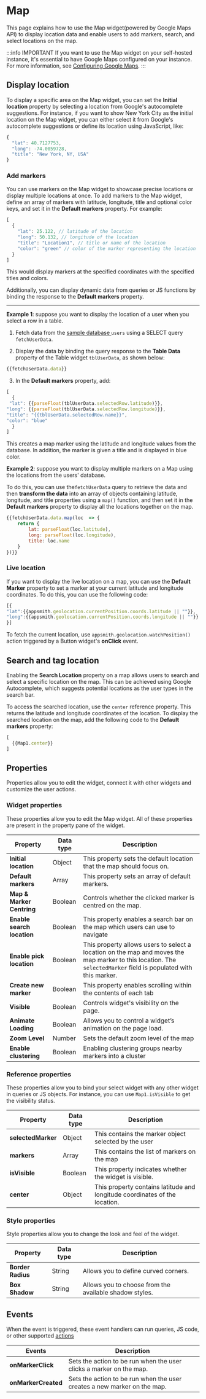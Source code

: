 # Map

This page explains how to use the Map widget(powered by Google Maps API) to display location data and enable users to add markers, search, and select locations on the map.

:::info IMPORTANT
If you want to use the Map widget on your self-hosted instance, it's essential to have Google Maps configured on your instance. For more information, see [Configuring Google Maps](/getting-started/setup/instance-configuration/google-maps).
:::


## Display location

To display a specific area on the Map widget, you can set the **Initial location** property by selecting a location from Google's autocomplete suggestions. For instance, if you want to show New York City as the initial location on the Map widget, you can either select it from Google's autocomplete suggestions or define its location using JavaScript, like:

```js
{
  "lat": 40.7127753,
  "long": -74.0059728,
  "title": "New York, NY, USA"
}
```

### Add markers
You can use markers on the Map widget to showcase precise locations or display multiple locations at once. To add markers to the Map widget, define an array of markers with latitude, longitude, title and optional color keys, and set it in the **Default markers** property. For example:

```js
[
  {
    "lat": 25.122, // latitude of the location
    "long": 50.132, // longitude of the location
    "title": "Location1", // title or name of the location
    "color": "green" // color of the marker representing the location
  }
]
```

This would display markers at the specified coordinates with the specified titles and colors. 

Additionally, you can display dynamic data from queries or JS functions by binding the response to the **Default markers** property.

---
**Example 1**: suppose you want to display the location of a user when you select a row in a table.

1.  Fetch data from the [sample database ](https://docs.appsmith.com/core-concepts/connecting-to-data-sources/connecting-to-databases#sample-databases) `users` using a SELECT query `fetchUserData`. 

2. Display the data by binding the query response to the **Table Data** property of the Table widget `tblUserData`, as shown below:

```js
{{fetchUserData.data}}
```
3. In the **Default markers** property, add:

```js
[
  {
 "lat": {{parseFloat(tblUserData.selectedRow.latitude)}},
"long": {{parseFloat(tblUserData.selectedRow.longitude)}},
"title": "{{tblUserData.selectedRow.name}}",
"color": "blue"
  }
]
```
This creates a map marker using the latitude and longitude values from the database. In addition, the marker is given a title and is displayed in blue color.

**Example 2**:  suppose you want to display multiple markers on a Map using the locations from the users' database.

To do this, you can use the`fetchUserData` query to retrieve the data and then **transform the data** into an array of objects containing latitude, longitude, and title properties using a `map()` function, and then set it in the **Default markers** property to display all the locations together on the map.

```js
{{fetchUserData.data.map(loc  => {
	return {
		lat: parseFloat(loc.latitude),
		long: parseFloat(loc.longitude),
		title: loc.name
	}
})}}
```



### Live location

If you want to display the live location on a map, you can use the **Default Marker** property to set a marker at your current latitude and longitude coordinates. To do this, you can use the following code:

```js
[{
"lat":{{appsmith.geolocation.currentPosition.coords.latitude || ""}}, 
"long":{{appsmith.geolocation.currentPosition.coords.longitude || ""}}
}]
```

To fetch the current location, use `appsmith.geolocation.watchPosition()` action triggered by a Button widget's **onClick** event. 


## Search and tag location

Enabling the **Search Location** property on a map allows users to search and select a specific location on the map. This can be achieved using Google Autocomplete, which suggests potential locations as the user types in the search bar.

To access the searched location, use the ``center`` reference property. This returns the latitude and longitude coordinates of the location. To display the searched location on the map, add the following code to the **Default markers** property:

```js
[
  {{Map1.center}}
]
```






## Properties

Properties allow you to edit the widget, connect it with other widgets and customize the user actions.


### Widget properties

These properties allow you to edit the Map widget. All of these properties are present in the property pane of the widget.

|  Property   | Data type |  Description                                                                                                                                                                      |
| -----------------| ------------ | -------------------------------------------------------------------------------------------------------------------------------------------------------------------------------- |
| **Initial location**     |  Object  | This property sets the default location that the map should focus on.                                                                                                                      |
| **Default markers**      | Array   | This property sets an array of default markers. |
| **Map & Marker Centring** | Boolean  | Controls whether the clicked marker is centred on the map.                                                                                                                                 |
| **Enable search location** | Boolean | This property enables a search bar on the map which users can use to navigate                                                                                                              |
| **Enable pick location** | Boolean   | This property allows users to select a location on the map and moves the map marker to this location. The `selectedMarker` field is populated with this marker.                            |
| **Create new marker**    | Boolean   | This property enables scrolling within the contents of each tab                                                                                                                            |
| **Visible**             | Boolean    | Controls widget's visibility on the page.                                                                       |
| **Animate Loading**     | Boolean    | Allows you to control a widget’s animation on the page load.                                                                                                                               |
| **Zoom Level**          | Number    | Sets the default zoom level of the map      
| **Enable clustering**    | Boolean          |         Enabling clustering groups nearby markers into a cluster                                                                                                   |

### Reference properties

These properties allow you to bind your select widget with any other widget in queries or JS objects. For instance, you can use `Map1.isVisible` to get the visibility status.

| Property | Data type | Description                                                                                                                                                    |
| ----------------- | ------------ | -------------------------------------------------------------------------------------------------------------------------------------------------- |
| **selectedMarker**  | Object  | This contains the marker object selected by the user          |
| **markers**        | Array   | This contains the list of markers on the map                  |
| **isVisible**       | Boolean  | This property indicates whether the widget is visible.  |
| **center**       | Object  | This property contains latitude and longitude coordinates of the location. |


### Style properties

Style properties allow you to change the look and feel of the widget.

|  Property   | Data type |  Description                                                                                                                                                                      |
| -----------------| ------------ | -------------------------------------------------------------------------------------------------------------------------------------------------------------------------------- |
| **Border Radius** | String | Allows you to define curved corners.                   |
| **Box Shadow**    | String  | Allows you to choose from the available shadow styles. |



## Events

When the event is triggered, these event handlers can run queries, JS code, or other supported [actions](/reference/appsmith-framework/widget-actions)


| Events              | Description                                                                                                                                       |
| ------------------- | ------------------------------------------------------------------------------------------------------------------------------------------------- |
| **onMarkerClick**   | Sets the action to be run when the user clicks a marker on the map.      |
| **onMarkerCreated** | Sets the action to be run when the user creates a new marker on the map. |
